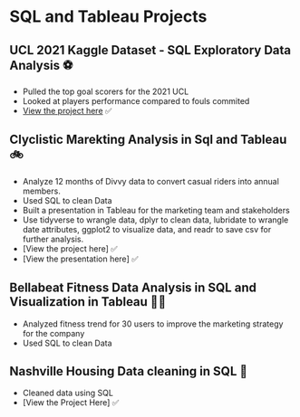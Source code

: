 # **SQL and Tableau Projects**
## UCL 2021 Kaggle Dataset - SQL Exploratory Data Analysis 	:soccer:
- Pulled the top goal scorers for the 2021 UCL 
- Looked at players performance compared to fouls commited
- [View the project here](https://github.com/cdauksas/PortfolioProjects/blob/main/UCL%20Query%20questions.sql)	:white_check_mark:


##  Clyclistic Marekting Analysis in Sql and Tableau  :bike:
- Analyze 12 months of Divvy data to convert casual riders into annual members.
- Used SQL to clean Data
- Built a presentation in Tableau for the marketing team and stakeholders
- Use tidyverse to wrangle data, dplyr to clean data, lubridate to wrangle date attributes, ggplot2 to visualize data, and readr to save csv for further analysis.
- [View the project here]	:white_check_mark:
- [View the presentation here]	:white_check_mark:


##  Bellabeat Fitness Data Analysis in SQL and Visualization in Tableau 	:weight_lifting_woman:
- Analyzed fitness trend for 30 users to improve the marketing strategy for the company
- Used SQL to clean Data



##  Nashville Housing Data cleaning in SQL 	:house_with_garden:
- Cleaned data using SQL
- [View the Project Here]	:white_check_mark:
